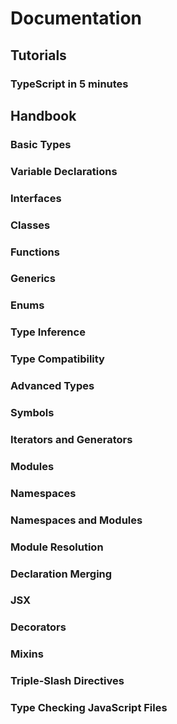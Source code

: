 # Documentation

## Tutorials

### TypeScript in 5 minutes

## Handbook

### Basic Types

### Variable Declarations

### Interfaces

### Classes

### Functions

### Generics

### Enums

### Type Inference

### Type Compatibility

### Advanced Types

### Symbols

### Iterators and Generators

### Modules

### Namespaces

### Namespaces and Modules

### Module Resolution

### Declaration Merging

### JSX

### Decorators

### Mixins

### Triple-Slash Directives

### Type Checking JavaScript Files
